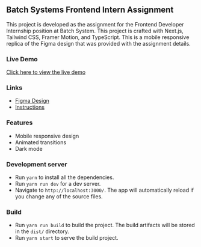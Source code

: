 ## Batch Systems Frontend Intern Assignment

This project is developed as the assignment for the Frontend Developer Internship position at Batch System. This project is crafted with Next.js, Tailwind CSS, Framer Motion, and TypeScript. This is a mobile responsive replica of the Figma design that was provided with the assignment details.

### Live Demo
[Click here to view the live demo](https://uifry-batch.vercel.app/)

### Links
- [Figma Design](https://www.figma.com/community/file/1145991068621514311)
- [Instructions](https://gist.github.com/sobingt/5be38eb193b1ba10e532b0965c161d74)

### Features
- Mobile responsive design
- Animated transitions
- Dark mode

### Development server

- Run `yarn` to install all the dependencies.
- Run `yarn run dev` for a dev server.
- Navigate to `http://localhost:3000/`. The app will automatically reload if you change any of the source files.

### Build

- Run `yarn run build` to build the project. The build artifacts will be stored in the `dist/` directory.
- Run `yarn start` to serve the build project.